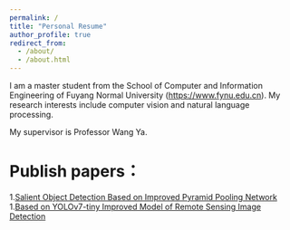 ```yaml
---
permalink: /
title: "Personal Resume"
author_profile: true
redirect_from: 
  - /about/
  - /about.html
---
```


I am a master student from the School of Computer and Information Engineering of Fuyang Normal University (https://www.fynu.edu.cn). My research interests include computer vision and natural language processing.

My supervisor is Professor Wang Ya.

Publish papers：
======
1.[Salient Object Detection Based on Improved Pyramid Pooling Network](https://ieeexplore.ieee.org/document/10335231)
1.[Based on YOLOv7-tiny Improved Model of Remote Sensing Image Detection](https://ieeexplore.ieee.org/document/10335430)

